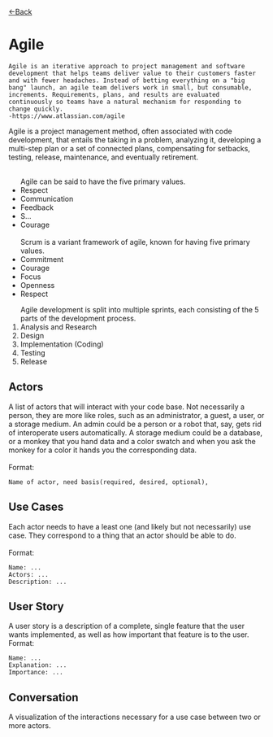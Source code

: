 [\<\-Back](http://euclid.nmu.edu:3000/ovoisine/CS326/wiki/Home)
# Agile

```
Agile is an iterative approach to project management and software development that helps teams deliver value to their customers faster and with fewer headaches. Instead of betting everything on a "big bang" launch, an agile team delivers work in small, but consumable, increments. Requirements, plans, and results are evaluated continuously so teams have a natural mechanism for responding to change quickly.
-https://www.atlassian.com/agile
```
Agile is a project management method, often associated with code development, that entails the taking in a problem, analyzing it, developing a multi-step plan or a set of connected plans, compensating for setbacks, testing, release, maintenance, and eventually retirement.<br>
<br>
<ul>
    <span>Agile can be said to have the five primary values.</span>
    <li>Respect</li>
    <li>Communication</li>
    <li>Feedback</li>
    <li>S...</li>
    <li>Courage</li>
    <br>
    <span>Scrum is a variant framework of agile, known for having five primary values.</span>
    <li>Commitment</li>
    <li>Courage</li>
    <li>Focus</li>
    <li>Openness</li>
    <li>Respect</li>
</ul>
<ol>
    <span>Agile development is split into multiple sprints, each consisting of the 5 parts of the development process.</span>
    <li>Analysis and Research</li>
    <li>Design</li>
    <li>Implementation (Coding)</li>
    <li>Testing</li>
    <li>Release</li>
</ol>


## Actors
A list of actors that will interact with your code base. Not necessarily a person, they are more like roles, such as an administrator, a guest, a user, or a storage medium. An admin could be a person or a robot that, say, gets rid of interoperate users automatically. A storage medium could be a database, or a monkey that you hand data and a color swatch and when you ask the monkey for a color it hands you the corresponding data.<br>
<br>
Format:<br>

`Name of actor, need basis(required, desired, optional),`

## Use Cases
Each actor needs to have a least one (and likely but not necessarily) use case. They correspond to a thing that an actor should be able to do.<br>
<br>
Format:<br>
```
Name: ...
Actors: ...
Description: ...
```

## User Story
A user story is a description of a complete, single feature that the user wants implemented, as well as how important that feature is to the user.<br>
Format:<br>
```
Name: ...
Explanation: ...
Importance: ...
```

## Conversation
A visualization of the interactions necessary for a use case between two or more actors.<br>